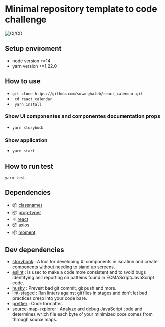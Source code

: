 # Minimal repository template to code challenge

![CI/CD](https://github.com/susanghaleb/react_calendar/workflows/CI/CD/badge.svg)

## Setup enviroment

- node version >=14
- yarn version >=1.22.0

## How to use

- `git clone https://github.com/susanghaleb/react_calendar.git`
- ` cd react_calendar`
- ` yarn install`

### Show UI componentes and componentes documentation props

- `yarn storybook`

### Show application

- `yarn start`

## How to run test

```
yarn test
```

## Dependencies

- 📦 [classnames](https://www.npmjs.com/package/classnames)
- 📦 [prop-types](https://www.npmjs.com/package/prop-types)
- ⚛️ [react](https://es.reactjs.org/)
- 📦 [axios](https://github.com/axios/axios)
- 📦 [moment](https://momentjs.com/)

## Dev dependencies

- [storybook](https://storybook.js.org/) : A tool for developing UI components in isolation and create components without needing to stand up screens.
- [eslint](https://eslint.org/) : Is used to make a code more consistent and to avoid bugs identifying and reporting on patterns found in ECMAScript/JavaScript code.
- [husky](https://www.npmjs.com/package/husky) : Prevent bad git commit, git push and more.
- [lint-staged](https://www.npmjs.com/package/lint-staged) : Run linters against git files in stages and don't let bad practices creep into your code base.
- [prettier](https://prettier.io/) : Code formatter.
- [source-map-explorer](https://www.npmjs.com/package/source-map-explorer) : Analyze and debug JavaScript code and determines which file each byte of your minimized code comes from through source maps.
